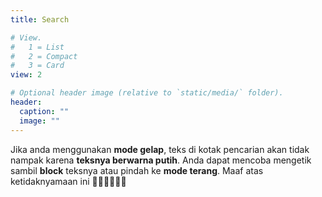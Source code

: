 ```yaml
---
title: Search

# View.
#   1 = List
#   2 = Compact
#   3 = Card
view: 2

# Optional header image (relative to `static/media/` folder).
header:
  caption: ""
  image: ""
---
```


Jika anda menggunakan **mode gelap**, teks di kotak pencarian akan tidak nampak karena **teksnya berwarna putih**. Anda dapat mencoba mengetik sambil **block** teksnya atau pindah ke **mode terang**. Maaf atas ketidaknyamaan ini 🙏🏾🙏🏾🙏🏾

<script async src="https://cse.google.com/cse.js?cx=a09bb3ba184e40efa"></script>
<div class="gcse-search"></div>